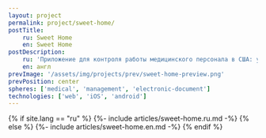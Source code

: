 ```yaml
---
layout: project
permalink: project/sweet-home/
postTitle: 
    ru: Sweet Home
    en: Sweet Home
postDescription: 
    ru: 'Приложение для контроля работы медицинского персонала в США: учет рабочего времени, выполнение недельного плана и оценка качества обслуживания от пациентов'
    en: англ
prevImage: '/assets/img/projects/prev/sweet-home-preview.png'
prevPosition: center
spheres: ['medical', 'management', 'electronic-document']
technologies: ['web', 'iOS', 'android']
---
```


{% if site.lang == "ru" %}
{%- include articles/sweet-home.ru.md -%}
{% else %}
{%- include articles/sweet-home.en.md -%}
{% endif %}